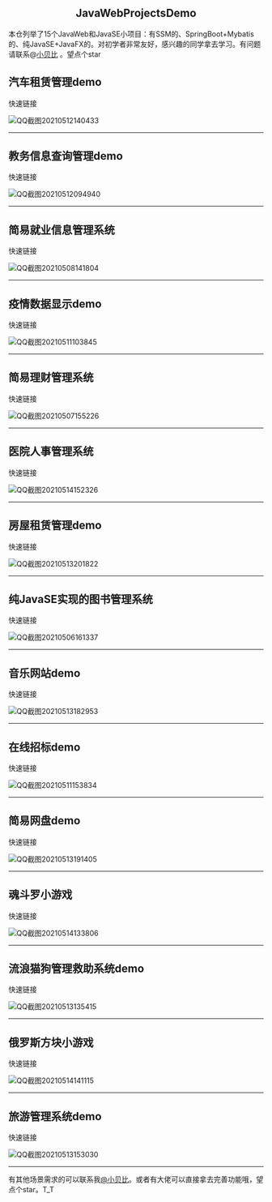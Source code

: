 <center><h2>JavaWebProjectsDemo</h2></center>

本仓列举了15个JavaWeb和JavaSE小项目：有SSM的、SpringBoot+Mybatis的、纯JavaSE+JavaFX的。对初学者非常友好，感兴趣的同学拿去学习。有问题请联系@[小贝比](https://github.com/xiaobeibi) 。望点个star

## 汽车租赁管理demo

快速链接

![QQ截图20210512140433](https://gitee.com/tytokongjian/image/raw/master/images/20210512150334.png)

---

## 教务信息查询管理demo

快速链接

![QQ截图20210512094940](https://gitee.com/tytokongjian/image/raw/master/images/20210512102703.png)

---

## 简易就业信息管理系统

快速链接

![QQ截图20210508141804](https://gitee.com/tytokongjian/image/raw/master/images/20210508142252.png)

---

## 疫情数据显示demo

快速链接

![QQ截图20210511103845](https://gitee.com/tytokongjian/image/raw/master/images/20210511111816.png)

---

## 简易理财管理系统

快速链接

![QQ截图20210507155226](https://gitee.com/tytokongjian/image/raw/master/images/20210507155311.png)

---

## 医院人事管理系统

快速链接

![QQ截图20210514152326](https://gitee.com/tytokongjian/image/raw/master/images/20210514153951.jpg)

---

## 房屋租赁管理demo

快速链接

![QQ截图20210513201822](https://gitee.com/tytokongjian/image/raw/master/images/20210513203659.jpg)

---

## 纯JavaSE实现的图书管理系统

快速链接

![QQ截图20210506161337](https://gitee.com/tytokongjian/image/raw/master/images/20210506162521.png)

---

## 音乐网站demo

快速链接

![QQ截图20210513182953](https://gitee.com/tytokongjian/image/raw/master/images/20210513184437.png)

---

## 在线招标demo

快速链接

![QQ截图20210511153834](https://gitee.com/tytokongjian/image/raw/master/images/20210511161056.png)

---

## 简易网盘demo

快速链接

![QQ截图20210513191405](https://gitee.com/tytokongjian/image/raw/master/images/20210513194808.jpg)

---

## 魂斗罗小游戏

快速链接

![QQ截图20210514133806](https://gitee.com/tytokongjian/image/raw/master/images/20210514134300.jpg)

---

## 流浪猫狗管理救助系统demo

快速链接

![QQ截图20210513135415](https://gitee.com/tytokongjian/image/raw/master/images/20210513143421.png)

---

## 俄罗斯方块小游戏

快速链接

![QQ截图20210514141115](https://gitee.com/tytokongjian/image/raw/master/images/20210514141746.jpg)

---

## 旅游管理系统demo

快速链接

![QQ截图20210513153030](https://gitee.com/tytokongjian/image/raw/master/images/20210513154936.png)

---

有其他场景需求的可以联系我[@小贝比](https://github.com/xiaobeibi)。或者有大佬可以直接拿去完善功能哦，望点个star。T_T

